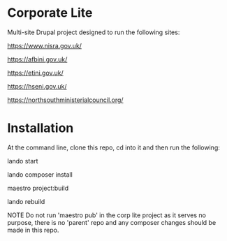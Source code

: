 # Corporate Lite

Multi-site Drupal project designed to run the following sites:

https://www.nisra.gov.uk/

https://afbini.gov.uk/

https://etini.gov.uk/

https://hseni.gov.uk/

https://northsouthministerialcouncil.org/

# Installation

At the command line, clone this repo, cd into it and then run the following:

lando start

lando composer install

maestro project:build

lando rebuild

NOTE Do not run 'maestro pub' in the corp lite project as it serves no purpose, there is no 'parent' repo
and any composer changes should be made in this repo.

